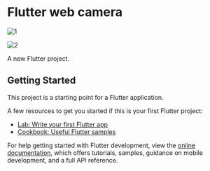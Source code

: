 # Flutter web camera
![1](https://github.com/user-attachments/assets/102f40e4-dfec-43a0-9cff-35e8b7e73c0e)

![2](https://github.com/user-attachments/assets/e408aee7-85eb-45f9-bdf5-4c934dea8ee8)

A new Flutter project.

## Getting Started

This project is a starting point for a Flutter application.

A few resources to get you started if this is your first Flutter project:

- [Lab: Write your first Flutter app](https://docs.flutter.dev/get-started/codelab)
- [Cookbook: Useful Flutter samples](https://docs.flutter.dev/cookbook)

For help getting started with Flutter development, view the
[online documentation](https://docs.flutter.dev/), which offers tutorials,
samples, guidance on mobile development, and a full API reference.
